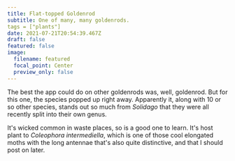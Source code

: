 ```yaml
---
title: Flat-topped Goldenrod
subtitle: One of many, many goldenrods.
tags = ["plants"]
date: 2021-07-21T20:54:39.467Z
draft: false
featured: false
image:
  filename: featured
  focal_point: Center
  preview_only: false
---
```

The best the app could do on other goldenrods was, well, goldenrod. But for this one, the species popped up right away. Apparently it, along with 10 or so other species, stands out so much from *Solidago* that they were all recently split into their own genus.

It's wicked common in waste places, so is a good one to learn. It's host plant to *Coleophora intermediella*, which is one of those cool elongated moths with the long antennae that's also quite distinctive, and that I should post on later.
